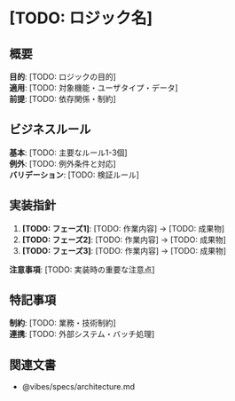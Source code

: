 # [TODO: ロジック名]

## 概要
**目的**: [TODO: ロジックの目的]  
**適用**: [TODO: 対象機能・ユーザタイプ・データ]  
**前提**: [TODO: 依存関係・制約]

## ビジネスルール
**基本**: [TODO: 主要なルール1-3個]  
**例外**: [TODO: 例外条件と対応]  
**バリデーション**: [TODO: 検証ルール]

## 実装指針
1. **[TODO: フェーズ1]**: [TODO: 作業内容] → [TODO: 成果物]
2. **[TODO: フェーズ2]**: [TODO: 作業内容] → [TODO: 成果物]  
3. **[TODO: フェーズ3]**: [TODO: 作業内容] → [TODO: 成果物]

**注意事項**: [TODO: 実装時の重要な注意点]

## 特記事項
**制約**: [TODO: 業務・技術制約]  
**連携**: [TODO: 外部システム・バッチ処理]

## 関連文書
- @vibes/specs/architecture.md
